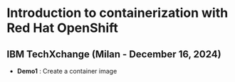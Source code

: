 # Introduction to containerization with Red Hat OpenShift
## IBM TechXchange (Milan - December 16, 2024)

- **Demo1** : Create a container image

